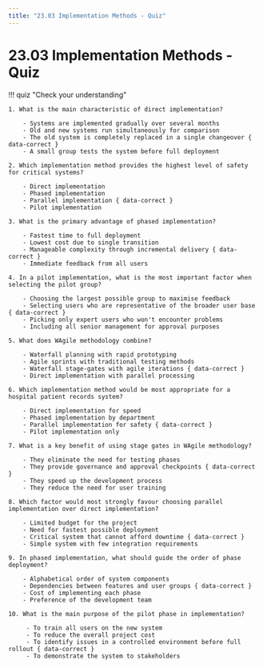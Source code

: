 ```yaml
---
title: "23.03 Implementation Methods - Quiz"
---
```


# 23.03 Implementation Methods - Quiz

!!! quiz "Check your understanding"

    1. What is the main characteristic of direct implementation?

        - Systems are implemented gradually over several months
        - Old and new systems run simultaneously for comparison
        - The old system is completely replaced in a single changeover { data-correct }
        - A small group tests the system before full deployment

    2. Which implementation method provides the highest level of safety for critical systems?

        - Direct implementation
        - Phased implementation
        - Parallel implementation { data-correct }
        - Pilot implementation

    3. What is the primary advantage of phased implementation?

        - Fastest time to full deployment
        - Lowest cost due to single transition
        - Manageable complexity through incremental delivery { data-correct }
        - Immediate feedback from all users

    4. In a pilot implementation, what is the most important factor when selecting the pilot group?

        - Choosing the largest possible group to maximise feedback
        - Selecting users who are representative of the broader user base { data-correct }
        - Picking only expert users who won't encounter problems
        - Including all senior management for approval purposes

    5. What does WAgile methodology combine?

        - Waterfall planning with rapid prototyping
        - Agile sprints with traditional testing methods
        - Waterfall stage-gates with agile iterations { data-correct }
        - Direct implementation with parallel processing

    6. Which implementation method would be most appropriate for a hospital patient records system?

        - Direct implementation for speed
        - Phased implementation by department
        - Parallel implementation for safety { data-correct }
        - Pilot implementation only

    7. What is a key benefit of using stage gates in WAgile methodology?

        - They eliminate the need for testing phases
        - They provide governance and approval checkpoints { data-correct }
        - They speed up the development process
        - They reduce the need for user training

    8. Which factor would most strongly favour choosing parallel implementation over direct implementation?

        - Limited budget for the project
        - Need for fastest possible deployment
        - Critical system that cannot afford downtime { data-correct }
        - Simple system with few integration requirements

    9. In phased implementation, what should guide the order of phase deployment?

        - Alphabetical order of system components
        - Dependencies between features and user groups { data-correct }
        - Cost of implementing each phase
        - Preference of the development team

    10. What is the main purpose of the pilot phase in implementation?

         - To train all users on the new system
         - To reduce the overall project cost
         - To identify issues in a controlled environment before full rollout { data-correct }
         - To demonstrate the system to stakeholders
